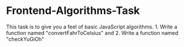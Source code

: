 # Frontend-Algorithms-Task
This task is to give you a feel of basic JavaScript algorithms.  1. Write a function named "convertFahrToCelsius" and 2. Write a function named "checkYuGiOh" 
